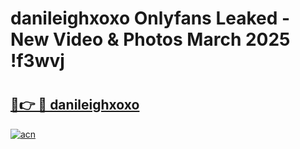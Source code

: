 # danileighxoxo Onlyfans Leaked - New Video & Photos March 2025 !f3wvj

# <h2><a href="https://23nz6o.iuczelnia.edu.pl?title=danileighxoxo&ref=f3wvj">🔗👉 🔴 danileighxoxo</a></h2>

[![acn](https://github.com/user-attachments/assets/0f9c940e-d8b0-45ae-aac7-cd30a18b3e1c)](https://23nz6o.iuczelnia.edu.pl?title=danileighxoxo&ref=f3wvj)

